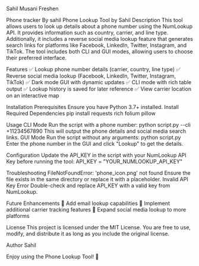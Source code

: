 Sahil Musani
Freshen 


Phone tracker 
By sahil 
Phone Lookup Tool by Sahil
Description
This tool allows users to look up details about a phone number using the NumLookup API. It provides information such as country, carrier, and line type. Additionally, it includes a reverse social media lookup feature that generates search links for platforms like Facebook, LinkedIn, Twitter, Instagram, and TikTok.
The tool includes both CLI and GUI modes, allowing users to choose their preferred interface.

Features
✅ Lookup phone number details (carrier, country, line type) ✅ Reverse social media lookup (Facebook, LinkedIn, Twitter, Instagram, TikTok) ✅ Dark mode GUI with dynamic updates ✅ CLI mode with rich table output ✅ Lookup history is saved for later reference ✅ View carrier location on an interactive map

Installation
Prerequisites
Ensure you have Python 3.7+ installed.
Install Required Dependencies
pip install requests rich folium pillow

Usage
CLI Mode
Run the script with a phone number:
python script.py --cli +11234567890
This will output the phone details and social media search links.
GUI Mode
Run the script without any arguments:
python script.py
Enter the phone number in the GUI and click "Lookup" to get the details.

Configuration
Update the API_KEY in the script with your NumLookup API Key before running the tool:
API_KEY = "YOUR_NUMLOOKUP_API_KEY"

Troubleshooting
FileNotFoundError: 'phone_icon.png' not found
Ensure the file exists in the same directory or replace it with a placeholder.
Invalid API Key Error
Double-check and replace API_KEY with a valid key from NumLookup.

Future Enhancements
🚀 Add email lookup capabilities 🚀 Implement additional carrier tracking features 🚀 Expand social media lookup to more platforms

License
This project is licensed under the MIT License. You are free to use, modify, and distribute it as long as you include the original license.

Author
Sahil

Enjoy using the Phone Lookup Tool! 🚀
